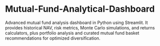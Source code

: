 # Mutual-Fund-Analytical-Dashboard
Advanced mutual fund analysis dashboard in Python using Streamlit. It provides historical NAV, risk metrics, Monte Carlo simulations, and returns calculators, plus portfolio analysis and curated mutual fund basket recommendations for optimized diversification.
